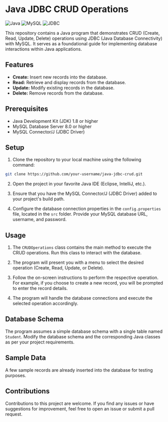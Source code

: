 # Java JDBC CRUD Operations

![Java](https://img.shields.io/badge/Java-1.8-blue)
![MySQL](https://img.shields.io/badge/MySQL-8.0-blue)
![JDBC](https://img.shields.io/badge/JDBC-4.2-blue)

This repository contains a Java program that demonstrates CRUD (Create, Read, Update, Delete) operations using JDBC (Java Database Connectivity) with MySQL. It serves as a foundational guide for implementing database interactions within Java applications.

## Features

- **Create:** Insert new records into the database.
- **Read:** Retrieve and display records from the database.
- **Update:** Modify existing records in the database.
- **Delete:** Remove records from the database.

## Prerequisites

- Java Development Kit (JDK) 1.8 or higher
- MySQL Database Server 8.0 or higher
- MySQL Connector/J (JDBC Driver)

## Setup

1. Clone the repository to your local machine using the following command:

```bash
git clone https://github.com/your-username/java-jdbc-crud.git
```

2. Open the project in your favorite Java IDE (Eclipse, IntelliJ, etc.).

3. Ensure that you have the MySQL Connector/J (JDBC Driver) added to your project's build path.

4. Configure the database connection properties in the `config.properties` file, located in the `src` folder. Provide your MySQL database URL, username, and password.

## Usage

1. The `CRUDOperations` class contains the main method to execute the CRUD operations. Run this class to interact with the database.

2. The program will present you with a menu to select the desired operation (Create, Read, Update, or Delete).

3. Follow the on-screen instructions to perform the respective operation. For example, if you choose to create a new record, you will be prompted to enter the record details.

4. The program will handle the database connections and execute the selected operation accordingly.

## Database Schema

The program assumes a simple database schema with a single table named `Student`. Modify the database schema and the corresponding Java classes as per your project requirements.

## Sample Data

A few sample records are already inserted into the database for testing purposes.

## Contributions

Contributions to this project are welcome. If you find any issues or have suggestions for improvement, feel free to open an issue or submit a pull request.


